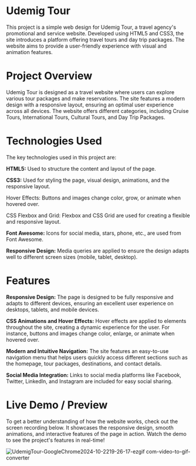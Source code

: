 # Udemig Tour 

This project is a simple web design for Udemig Tour, a travel agency's promotional and service website. Developed using HTML5 and CSS3, the site introduces a platform offering travel tours and day trip packages. The website aims to provide a user-friendly experience with visual and animation features.

# Project Overview

Udemig Tour is designed as a travel website where users can explore various tour packages and make reservations. The site features a modern design with a responsive layout, ensuring an optimal user experience across all devices. The website offers different categories, including Cruise Tours, International Tours, Cultural Tours, and Day Trip Packages.

# Technologies Used

The key technologies used in this project are:

**HTML5:** Used to structure the content and layout of the page.

**CSS3:** Used for styling the page, visual design, animations, and the responsive layout.

Hover Effects: Buttons and images change color, grow, or animate when hovered over.

CSS Flexbox and Grid: Flexbox and CSS Grid are used for creating a flexible and responsive layout.

**Font Awesome:** Icons for social media, stars, phone, etc., are used from Font Awesome.

**Responsive Design:** Media queries are applied to ensure the design adapts well to different screen sizes (mobile, tablet, desktop).

# Features

**Responsive Design:** The page is designed to be fully responsive and adapts to different devices, ensuring an excellent user experience on desktops, tablets, and mobile devices.

**CSS Animations and Hover Effects:** Hover effects are applied to elements throughout the site, creating a dynamic experience for the user. For instance, buttons and images change color, enlarge, or animate when hovered over.

**Modern and Intuitive Navigation:** The site features an easy-to-use navigation menu that helps users quickly access different sections such as the homepage, tour packages, destinations, and contact details.

**Social Media Integration:** Links to social media platforms like Facebook, Twitter, LinkedIn, and Instagram are included for easy social sharing.

# Live Demo / Preview 

To get a better understanding of how the website works, check out the screen recording below. It showcases the responsive design, smooth animations, and interactive features of the page in action.
Watch the demo to see the project's features in real-time!

![UdemigTour-GoogleChrome2024-10-2219-26-17-ezgif com-video-to-gif-converter](https://github.com/user-attachments/assets/89cd2651-46d8-4c94-adc3-1668a35ec26e)
